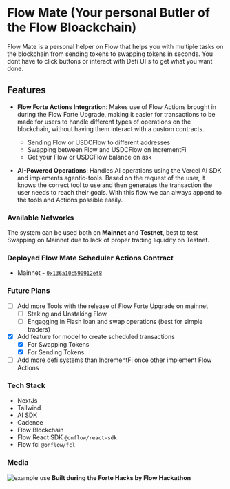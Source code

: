 # Flow Mate (Your personal Butler of the Flow Bloackchain)

Flow Mate is a personal helper on Flow that helps you with multiple tasks on the blockchain from sending tokens to swapping tokens in seconds. You dont have to click buttons or interact with Defi UI's to get what you want done. 

## Features

- **Flow Forte Actions Integration**: Makes use of Flow Actions brought in during the Flow Forte Upgrade, making it easier for transactions to be made for users to handle different types of operations on the blockchain, without having them interact with a custom contracts.
    - Sending Flow or USDCFlow to different addresses
    - Swapping between Flow and USDCFlow on IncrementFi
    - Get your Flow or USDCFlow balance on ask

- **AI-Powered Operations**: Handles AI operations using the Vercel AI SDK and implements agentic-tools. Based on the request of the user, it knows the correct tool to use and then generates the transaction the user needs to reach their goals. With this flow we can always append to the tools and Actions possible easily.

### Available Networks

The system can be used both on **Mainnet** and **Testnet**, best to test Swapping on Mainnet due to lack of proper trading liquidity on Testnet.

### Deployed Flow Mate Scheduler Actions Contract

- Mainnet - [`0x136a10c590912ef8`](https://www.flowscan.io/contract/A.136a10c590912ef8.FlowMateScheduledActionsHandler)

### Future Plans

- [ ] Add more Tools with the release of Flow Forte Upgrade on mainnet
    - [ ] Staking and Unstaking Flow
    - [ ] Engagging in Flash loan and swap operations (best for simple traders)
- [x] Add feature for model to create scheduled transactions
    - [x] For Swapping Tokens
    - [x] For Sending Tokens
- [ ] Add more defi systems than IncrementFi once other implement Flow Actions

### Tech Stack

- NextJs
- Tailwind
- AI SDK
- Cadence
- Flow Blockchain
- Flow React SDK `@onflow/react-sdk`
- Flow fcl `@onflow/fcl`

### Media

![example use]()
**Built during the Forte Hacks by Flow Hackathon**